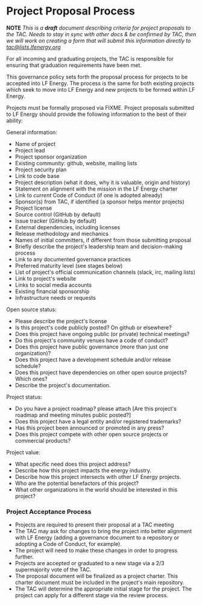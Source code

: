 # Project Proposal Process

**NOTE** *This is a **draft** document describing criteria for project proposals to the TAC. Needs to stay in sync with other docs & be confirmed by TAC, then we will work on creating a form that will submit this information directly to tac@lists.lfenergy.org*

For all incoming and graduating projects, the TAC is responsible for ensuring that graduation requirements have been met.

This governance policy sets forth the proposal process for projects to be accepted into LF Energy. The process is the same for both existing projects which seek to move into LF Energy and new projects to be formed within LF Energy.

Projects must be formally proposed via FIXME. Project proposals submitted to LF Energy should provide the following information to the best of their ability:

General information:

* Name of project
* Project lead
* Project sponsor organization
* Existing community: github, website, mailing lists
* Project security plan
* Link to code base
* Project description (what it does, why it is valuable, origin and history)
* Statement on alignment with the mission in the LF Energy charter
* Link to *current* Code of Conduct (if one is adopted already)
* Sponsor(s) from TAC, if identified (a sponsor helps mentor projects)
* Project license 
* Source control (GitHub by default)
* Issue tracker (GitHub by default)
* External dependencies, including licenses
* Release methodology and mechanics
* Names of initial committers, if different from those submitting proposal
* Briefly describe the project's leadership team and decision-making process
* Link to any documented governance practices
* Preferred maturity level (see stages below)
* List of project's official communication channels (slack, irc, mailing lists)
* Link to project's website 
* Links to social media accounts
* Existing financial sponsorship
* Infrastructure needs or requests 

Open source status:

- Please describe the project's license
- Is this project's code publicly posted? On github or elsewhere?
- Does this project have ongoing public (or private) technical meetings?
- Do this project's community venues have a code of conduct?
- Does this project have public governance (more than just one organization)?
- Does this project have a development schedule and/or release schedule?
- Does this project have dependencies on other open source projects? Which ones?
- Describe the project's documentation.

Project status:

- Do you have a project roadmap? please attach [Are this project's roadmap and meeting minutes public posted?]
- Does this project have a legal entity and/or registered trademarks?
- Has this project been announced or promoted in any press?
- Does this project compete with other open source projects or commercial products?

Project value:

- What specific need does this project address?
- Describe how this project impacts the energy industry.
- Describe how this project intersects with other LF Energy projects.
- Who are the potential benefactors of this project?
- What other organizations in the world should be interested in this project?

### Project Acceptance Process

* Projects are required to present their proposal at a TAC meeting
* The TAC may ask for changes to bring the project into better alignment with LF Energy (adding a governance document to a repository or adopting a Code of Conduct, for example).
 * The project will need to make these changes in order to progress further.
* Projects are accepted or graduated to a new stage via a 2/3 supermajority vote of the TAC.
* The proposal document will be finalized as a project charter. This charter document must be included in the project's main repository.
* The TAC will determine the appropriate initial stage for the project. The project can apply for a different stage via the review process. 

